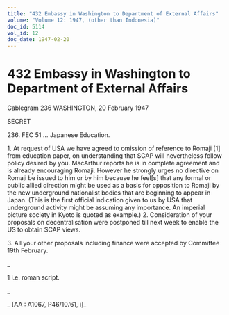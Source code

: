 ```yaml
---
title: "432 Embassy in Washington to Department of External Affairs"
volume: "Volume 12: 1947, (other than Indonesia)"
doc_id: 5114
vol_id: 12
doc_date: 1947-02-20
---
```


# 432 Embassy in Washington to Department of External Affairs

Cablegram 236 WASHINGTON, 20 February 1947

SECRET

236\. FEC 51 ... Japanese Education.

1\. At request of USA we have agreed to omission of reference to Romaji [1] from education paper, on understanding that SCAP will nevertheless follow policy desired by you. MacArthur reports he is in complete agreement and is already encouraging Romaji. However he strongly urges no directive on Romaji be issued to him or by him because he feel[s] that any formal or public allied direction might be used as a basis for opposition to Romaji by the new underground nationalist bodies that are beginning to appear in Japan. (This is the first official indication given to us by USA that underground activity might be assuming any importance. An imperial picture society in Kyoto is quoted as example.) 2. Consideration of your proposals on decentralisation were postponed till next week to enable the US to obtain SCAP views.

3\. All your other proposals including finance were accepted by Committee 19th February.

_

1 i.e. roman script.

_

_ [AA : A1067, P46/10/61, i]_
